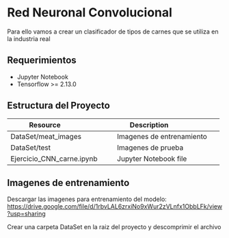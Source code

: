 # Red Neuronal Convolucional
Para ello vamos a crear un clasificador de tipos de carnes que se utiliza en la industria real



## Requerimientos

* Jupyter Notebook
* Tensorflow >=  2.13.0


## Estructura del Proyecto

| Resource                         | Description                    |
|----------------------------------|--------------------------------|
| DataSet/meat_images              | Imagenes de entrenamiento      |
| DataSet/test                     | Imagenes de prueba             |
| Ejercicio_CNN_carne.ipynb        | Jupyter Notebook file          |

## Imagenes de entrenamiento

Descargar las imagenes para entrenamiento del modelo:
https://drive.google.com/file/d/1rbvLAL6zrxiNo9xWur2zVLnfx1ObbLFk/view?usp=sharing

Crear una carpeta DataSet en la raiz del proyecto y descomprimir el archivo
